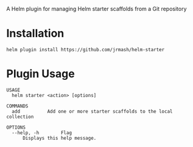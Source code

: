 A Helm plugin for managing Helm starter scaffolds from a Git repository

# Installation

```shell
helm plugin install https://github.com/jrmash/helm-starter
```

# Plugin Usage
```shell
USAGE
  helm starter <action> [options]

COMMANDS
  add          Add one or more starter scaffolds to the local collection

OPTIONS
  --help, -h        Flag
      Displays this help message.
```
